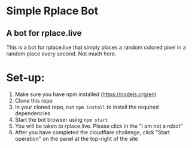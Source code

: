 # Simple Rplace Bot
## A bot for rplace.live

This is a bot for rplace.live that simply places a random colored pixel in a random place every second. Not much here.

# Set-up:
1. Make sure you have npm installed (<https://nodejs.org/en>)
2. Clone this repo
3. In your cloned repo, run `npm install` to install the required dependencies
4. Start the bot browser using `npm start`
5. You will be taken to rplace.live. Please click in the "I am not a robot"
6. After you have completed the cloudflare challenge, click "Start operation" on the panel at the top-right of the site
